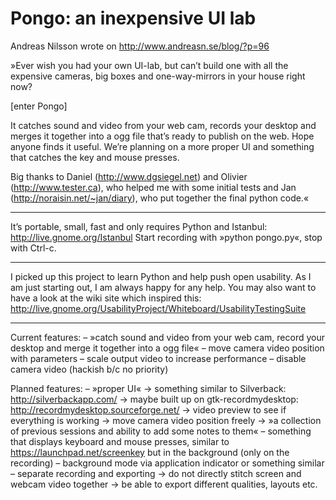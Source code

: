 # Pongo: an inexpensive UI lab

Andreas Nilsson wrote on http://www.andreasn.se/blog/?p=96

»Ever wish you had your own UI-lab, but can’t build one with all the expensive cameras, big boxes and one-way-mirrors in your house right now?

[enter Pongo]

It catches sound and video from your web cam, records your desktop and merges it together into a ogg file that’s ready to publish on the web.
Hope anyone finds it useful. We’re planning on a more proper UI and something that catches the key and mouse presses.

Big thanks to Daniel (http://www.dgsiegel.net) and Olivier (http://www.tester.ca), who helped me with some initial tests and Jan (http://noraisin.net/~jan/diary), who put together the final python code.«

---

It’s portable, small, fast and only requires Python and Istanbul: http://live.gnome.org/Istanbul
Start recording with »python pongo.py«, stop with Ctrl-c.

---

I picked up this project to learn Python and help push open usability.
As I am just starting out, I am always happy for any help.
You may also want to have a look at the wiki site which inspired this: http://live.gnome.org/UsabilityProject/Whiteboard/UsabilityTestingSuite

---

Current features:
– »catch sound and video from your web cam, record your desktop and merge it together into a ogg file«
– move camera video position with parameters
– scale output video to increase performance
– disable camera video (hackish b/c no priority)

Planned features:
– »proper UI«
    → something similar to Silverback: http://silverbackapp.com/
    → maybe built up on gtk-recordmydesktop: http://recordmydesktop.sourceforge.net/
    → video preview to see if everything is working
    → move camera video position freely
    → »a collection of previous sessions and ability to add some notes to them«
– something that displays keyboard and mouse presses, similar to https://launchpad.net/screenkey but in the background (only on the recording)
– background mode via application indicator or something similar
– separate recording and exporting
    → do not directly stitch screen and webcam video together
    → be able to export different qualities, layouts etc.
